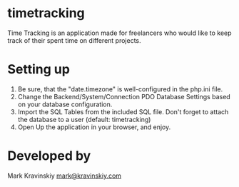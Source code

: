 # timetracking

Time Tracking is an application made for freelancers who would like to keep track of their spent time on different projects.


# Setting up

1. Be sure, that the "date.timezone" is well-configured in the php.ini file.
2. Change the Backend/System/Connection PDO Database Settings based on your database configuration.
3. Import the SQL Tables from the included SQL file. Don't forget to attach the database to a user (default: timetracking)
4. Open Up the application in your browser, and enjoy.

# Developed by

Mark Kravinskiy
mark@kravinskiy.com
